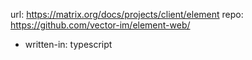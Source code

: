 
url: https://matrix.org/docs/projects/client/element
repo: https://github.com/vector-im/element-web/

- written-in: typescript